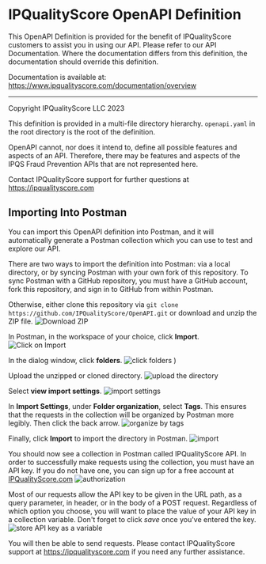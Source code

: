 # IPQualityScore OpenAPI Definition

This OpenAPI Definition is provided for the benefit of IPQualityScore customers
to assist you in using our API. Please refer to our API Documentation. Where the
documentation differs from this definition, the documentation should override
this definition.

Documentation is available at: https://www.ipqualityscore.com/documentation/overview

---

Copyright IPQualityScore LLC 2023

This definition is provided in a multi-file directory hierarchy. `openapi.yaml`
in the root directory is the root of the definition.


OpenAPI cannot, nor does it intend to, define all possible features and aspects
of an API. Therefore, there may be features and aspects of the IPQS Fraud
Prevention APIs that are not represented here.

Contact IPQualityScore support for further questions at
https://ipqualityscore.com

## Importing Into Postman
You can import this OpenAPI definition into Postman, and it will automatically
generate a Postman collection which you can use to test and explore our API.

There are two ways to import the definition into Postman: via a local directory,
or by syncing Postman with your own fork of this repository. To sync Postman
with a GitHub repository, you must have a GitHub account, fork this repository,
and sign in to GitHub from within Postman.

Otherwise, either clone this repository via `git clone
https://github.com/IPQualityScore/OpenAPI.git` or download and unzip the ZIP file.
![Download ZIP](https://cdn.ipqualityscore.com/images/ydp4djjfxikoz4q.png)

In Postman, in the workspace of your choice, click **Import**. ![Click on
Import](https://cdn.ipqualityscore.com/images/w28b1xztkiq5tg6.png)

In the dialog window, click **folders**. ![click folders](https://cdn.ipqualityscore.com/images/5ke0x9xbyr65spf.png)
)

Upload the unzipped or cloned directory. ![upload the directory](https://cdn.ipqualityscore.com/images/sznsx39asw8481j.png)

Select **view import settings**. ![import settings](https://cdn.ipqualityscore.com/images/850jnlcm785zy49.png)

In **Import Settings**, under **Folder organization**, select **Tags**. This
ensures that the requests in the collection will be organized by Postman more
legibly. Then click the back arrow. ![organize by tags](https://cdn.ipqualityscore.com/images/i68d4ofcb99v40l.png)

Finally, click **Import** to import the directory in Postman.
![import](https://cdn.ipqualityscore.com/images/6v2y0spzwkjbr5g.png)

You should now see a collection in Postman called IPQualityScore API. In order
to successfully make requests using the collection, you must have an API key. If
you do not have one, you can sign up for a free account at
[IPQualityScore.com](https://www.ipqualityscore.com/create-account)
![authorization](https://cdn.ipqualityscore.com/images/p322h8xg2ntv5qt.png)

Most of our requests allow the API key to be given in the URL path, as a query
parameter, in header, or in the body of a POST request. Regardless of which
option you choose, you will want to place the value of your API key in a
collection variable. Don't forget to click *save* once you've entered the key. ![store API key as a variable](https://cdn.ipqualityscore.com/images/dpt04rkojcaw41l.png)

You will then be able to send requests. Please contact IPQualityScore support at
https://ipqualityscore.com if you need any further assistance.

